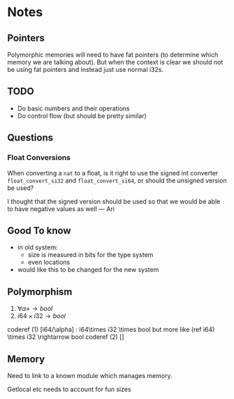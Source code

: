 # Notes

## Pointers

Polymorphic memories will need to have fat pointers (to determine which memory
we are talking about). But when the context is clear we should not be using fat
pointers and instead just use normal i32s.

## TODO

-   Do basic numbers and their operations
-   Do control flow (but should be pretty similar)

## Questions

### Float Conversions

When converting a `nat` to a float, is it right to use the signed int converter
`float_convert_si32` and `float_convert_si64`, or should the unsigned version
be used?

I thought that the signed version should be used so that we would be able to
have negative values as well — Ari


## Good To know

- in old system:
	- size is measured in bits for the type system
	- even locations
- would like this to be changed for the new system

## Polymorphism

1. $\forall \alpha \times \rightarrow bool$
2. $i64 \times i32 \rightarrow bool$

coderef (1) [i64/\alpha] : i64\times i32 \times bool but more like (ref i64) \times i32 \rightarrow bool
coderef (2) []


## Memory

Need to link to a known module which manages memory.

Getlocal etc needs to account for fun sizes
